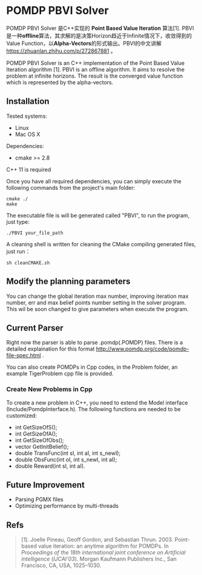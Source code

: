 POMDP PBVI Solver
====

POMDP PBVI Solver 是C++实现的 **Point Based Value Iteration** 算法[1].  PBVI是一种**offline**算法，其求解的是决策Horizon趋近于Infinite情况下，收敛得到的Value Function，以**Alpha-Vectors**的形式输出。PBVI的中文讲解 https://zhuanlan.zhihu.com/p/272867881 。

POMDP PBVI Solver is an C++ implementation of the Point Based Value Iteration algorithm [1]. PBVI is an offline algorithm. It aims to resolve the problem at infinite horizons. The result is the converged value function which is represented by the alpha-vectors.

## Installation

Tested systems:

* Linux
* Mac OS X

Dependencies:

* cmake >= 2.8

C++ 11 is required

Once you have all required dependencies, you can simply execute the following commands from the project's main folder:

```
cmake ./
make
```



The executable file is will be generated called "PBVI", to run the program, just type:
```
./PBVI your_file_path
```


A cleaning shell is written for cleaning the CMake compiling generated files, just run：

```
sh cleanCMAKE.sh
```

## Modify the planning parameters
You can change the global iteration max number, improving iteration max number, err and max belief points number setting in the solver program. This wil be soon changed to give parameters when execute the program.

## Current Parser
Right now the parser is able to parse .pomdp(.POMDP) files. There is a detailed explaination for this format http://www.pomdp.org/code/pomdp-file-spec.html .

You can also create POMDPs in Cpp codes, in the Problem folder, an example TigerProblem cpp file is provided.

### Create New Problems in Cpp

To create a new problem in C++, you need to extend the Model interface (Include/PomdpInterface.h). The following functions are needed to be customized:

* int GetSizeOfS();
* int GetSizeOfA();
* int GetSizeOfObs();
* vector<double> GetInitBelief();
* double TransFunc(int sI, int aI, int s_newI);
* double ObsFunc(int oI, int s_newI, int aI);
* double Reward(int sI, int aI).

## Future Improvement
* Parsing PGMX files
* Optimizing performance by multi-threads

## Refs

> [1]. Joelle Pineau, Geoff Gordon, and Sebastian Thrun. 2003. Point-based value iteration: an anytime algorithm for POMDPs. In <i>Proceedings of the 18th international joint conference on Artificial intelligence</i> (<i>IJCAI'03</i>). Morgan Kaufmann Publishers Inc., San Francisco, CA, USA, 1025–1030.

